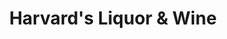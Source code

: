 ---
title: "Harvard's Liquor & Wine"
url: /simpsonville/harvards-liquor-und-wine/
shop: Spirituosen
---